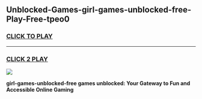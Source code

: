 
## Unblocked-Games-girl-games-unblocked-free-Play-Free-tpeo0
<h3>
<a href="https://premium76.site?title=girl-games-unblocked-free&ref=18A1">CLICK TO PLAY</a></h3>
<hr>

<h3>
<a href="https://premium76.site?title=girl-games-unblocked-free&ref=18A1">CLICK 2 PLAY</a>
  
</h3>

<a href="https://premium76.site?title=girl-games-unblocked-free&ref=18A1"><img src="https://clearcache.store/games.png"></a>


**girl-games-unblocked-free games unblocked: Your Gateway to Fun and Accessible Online Gaming**
